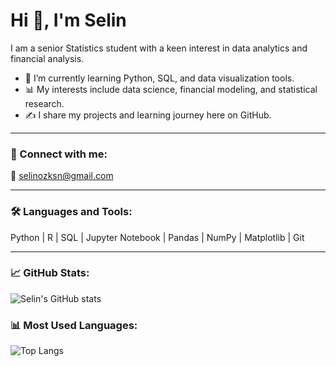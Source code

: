 # Hi 👋, I'm Selin  

I am a senior Statistics student with a keen interest in data analytics and financial analysis.  

- 🌱 I’m currently learning Python, SQL, and data visualization tools.  
- 📊 My interests include data science, financial modeling, and statistical research.  
- ✍️ I share my projects and learning journey here on GitHub.  

---

### 🔗 Connect with me:  
📧 selinozksn@gmail.com  

---

### 🛠️ Languages and Tools:  
Python | R | SQL | Jupyter Notebook | Pandas | NumPy | Matplotlib | Git  

---

### 📈 GitHub Stats:  
![Selin's GitHub stats](https://github-readme-stats.vercel.app/api?username=selinozksn&show_icons=true&theme=radical)  

### 📊 Most Used Languages:  
![Top Langs](https://github-readme-stats.vercel.app/api/top-langs/?username=selinozksn&layout=compact&theme=radical)  
